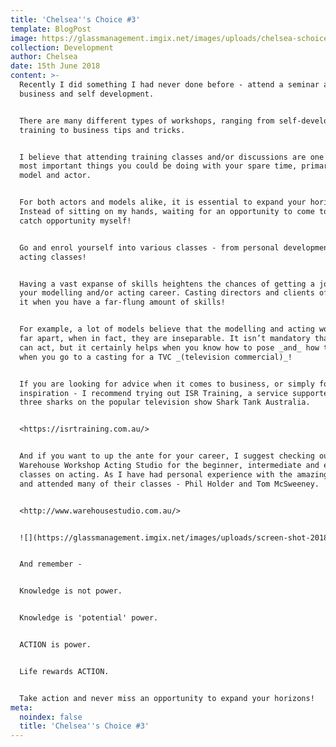 ```yaml
---
title: 'Chelsea''s Choice #3'
template: BlogPost
image: https://glassmanagement.imgix.net/images/uploads/chelsea-schoice12745365876.jpg
collection: Development
author: Chelsea
date: 15th June 2018
content: >-
  Recently I did something I had never done before - attend a seminar about
  business and self development.


  There are many different types of workshops, ranging from self-development
  training to business tips and tricks.


  I believe that attending training classes and/or discussions are one of the
  most important things you could be doing with your spare time, primarily as a
  model and actor.


  For both actors and models alike, it is essential to expand your horizon.
  Instead of sitting on my hands, waiting for an opportunity to come to me, I go
  catch opportunity myself!


  Go and enrol yourself into various classes - from personal development to
  acting classes!


  Having a vast expanse of skills heightens the chances of getting a job in both
  your modelling and/or acting career. Casting directors and clients often love
  it when you have a far-flung amount of skills!


  For example, a lot of models believe that the modelling and acting world are
  far apart, when in fact, they are inseparable. It isn’t mandatory that a model
  can act, but it certainly helps when you know how to pose _and_ how to act
  when you go to a casting for a TVC _(television commercial)_!


  If you are looking for advice when it comes to business, or simply for
  inspiration - I recommend trying out ISR Training, a service supported by
  three sharks on the popular television show Shark Tank Australia.


  <https://isrtraining.com.au/>


  And if you want to up the ante for your career, I suggest checking out The
  Warehouse Workshop Acting Studio for the beginner, intermediate and expert
  classes on acting. As I have had personal experience with the amazing mentors,
  and attended many of their classes - Phil Holder and Tom McSweeney.


  <http://www.warehousestudio.com.au/>


  ![](https://glassmanagement.imgix.net/images/uploads/screen-shot-2018-06-15-at-4.43.05-pm.png)


  And remember -


  Knowledge is not power.


  Knowledge is 'potential' power.


  ACTION is power.


  Life rewards ACTION.


  Take action and never miss an opportunity to expand your horizons!
meta:
  noindex: false
  title: 'Chelsea''s Choice #3'
---
```


